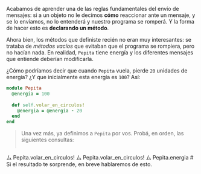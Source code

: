 Acabamos de aprender una de las reglas fundamentales del envío de mensajes: si a un objeto no le decímos **cómo** reaccionar ante un mensaje, y se lo envíamos, no lo entenderá y nuestro programa se romperá. Y la forma de hacer esto es **declarando un método**.

Ahora bien, los métodos que definiste recién no eran muy interesantes: se trataba de _métodos vacíos_ que evitaban que el programa se rompiera, pero no hacían nada. En realidad, `Pepita` tiene energía y los diferentes mensajes que entiende deberían modificarla.

¿Cómo podríamos decir que cuando `Pepita` vuela, pierde `20` unidades de energía? ¿Y que inicialmente esta energía es `100`? Así: 

```ruby
module Pepita
  @energia = 100
  
  def self.volar_en_circulos!
    @energia = @energia - 20
  end
end
```

> Una vez más, ya definimos a `Pepita` por vos. Probá, en orden, las siguientes consultas:
>
> ```ruby
ム Pepita.volar_en_circulos!
ム Pepita.volar_en_circulos!
ム Pepita.energia # Si el resultado te sorprende, en breve hablaremos de esto.
```
